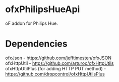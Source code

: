 ofxPhilipsHueApi
=============

oF addon for Philips Hue. 

Dependencies
=============

ofxJson - https://github.com/jefftimesten/ofxJSON  
ofxHttpUtil - https://github.com/arturoc/ofxHttpUtils  
ofxHttpUtilPlus (for adding HTTP PUT method) - https://github.com/dropcontrol/ofxHttpUtilsPlus  
